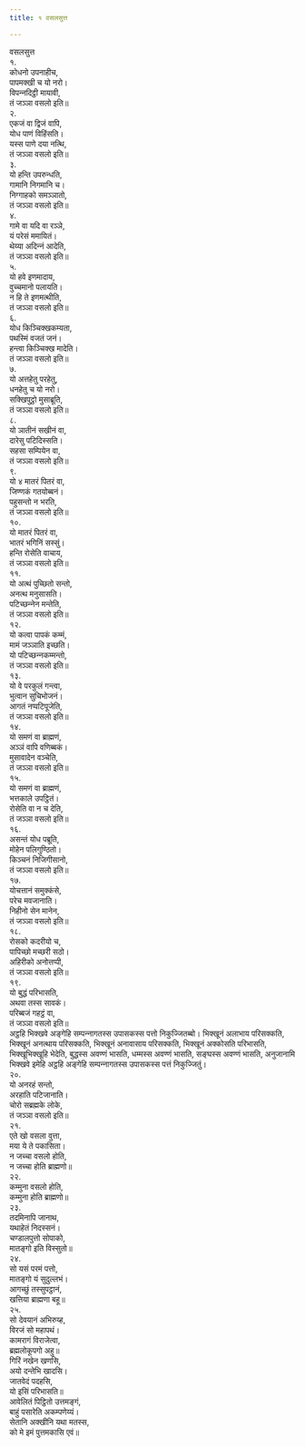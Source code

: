 ```yaml
---
title: १ वसलसुत्त

---
```

वसलसुत्त  
१.  
कोधनो उपनाहीच,  
पापमक्खी च यो नरो।  
विपन्‍नदिट्ठी मायावी,  
तं जञ्‍ञा वसलो इति॥  
२.  
एकजं वा द्विजं वापि,  
योध पाणं विहिंसति।  
यस्स पाणे दया नत्थि,  
तं जञ्‍ञा वसलो इति॥  
३.  
यो हन्ति उपरुन्धति,  
गामानि निगमानि च।  
निग्गाहको समञ्‍ञातो,  
तं जञ्‍ञा वसलो इति॥  
४.  
गामे वा यदि वा रञ्‍ञे,  
यं परेसं ममायितं।  
थेय्या अदिन्‍नं आदेति,  
तं जञ्‍ञा वसलो इति॥  
५.  
यो हवे इणमादाय,  
वुच्‍चमानो पलायति।  
न हि ते इणमत्थीति,  
तं जञ्‍ञा वसलो इति॥  
६.  
योध किञ्‍चिक्खकम्यता,  
पथस्मिं वजतं जनं।  
हन्त्वा किञ्‍चिक्ख मादेति।  
तं जञ्‍ञा वसलो इति॥  
७.  
यो अत्तहेतु परहेतु,  
धनहेतु च यो नरो।  
सक्खिपुट्ठो मुसाब्रूति,  
तं जञ्‍ञा वसलो इति॥  
८.  
यो ञातीनं सखीनं वा,  
दारेसु पटिदिस्सति।  
सहसा सम्पियेन वा,  
तं जञ्‍ञा वसलो इति॥  
९.  
यो ४ मातरं पितरं वा,  
जिण्णकं गतयोब्बनं।  
पहुसन्तो न भरति,  
तं जञ्‍ञा वसलो इति॥  
१०.  
यो मातरं पितरं वा,  
भातरं भगिनिं सस्सुं।  
हन्ति रोसेति वाचाय,  
तं जञ्‍ञा वसलो इति॥  
११.  
यो अत्थं पुच्छितो सन्तो,  
अनत्थ मनुसासति।  
पटिच्छन्‍नेन मन्तेति,  
तं जञ्‍ञा वसलो इति॥  
१२.  
यो कत्वा पापकं कम्मं,  
मामं जञ्‍ञाति इच्छति।  
यो पटिच्छन्‍नकम्मन्तो,  
तं जञ्‍ञा वसलो इति॥  
१३.  
यो वे परकुलं गन्त्वा,  
भुत्वान सुचिभोजनं।  
आगतं नप्पटिपूजेति,  
तं जञ्‍ञा वसलो इति॥  
१४.  
यो समणं वा ब्राह्मणं,  
अञ्‍ञं वापि वणिब्बकं।  
मुसावादेन वञ्‍चेति,  
तं जञ्‍ञा वसलो इति॥  
१५.  
यो समणं वा ब्राह्मणं,  
भत्तकाले उपट्ठितं।  
रोसेति वा न च देति,  
तं जञ्‍ञा वसलो इति॥  
१६.  
असन्तं योध पब्रूति,  
मोहेन पलिगुण्ठितो।  
किञ्‍चनं निजिगीसानो,  
तं जञ्‍ञा वसलो इति॥  
१७.  
योचत्तानं समुक्‍कंसे,  
परेच मवजानाति।  
निहीनो सेन मानेन,  
तं जञ्‍ञा वसलो इति॥  
१८.  
रोसको कदरीयो च,  
पापिच्छो मच्छरी सठो।  
अहिरीको अनोत्तप्पी,  
तं जञ्‍ञा वसलो इति॥  
१९.  
यो बुद्धं परिभासति,  
अथवा तस्स सावकं।  
परिब्बजं गहट्ठं वा,  
तं जञ्‍ञा वसलो इति॥  
अट्ठहि भिक्खवे अङ्गेहि सम्पन्‍नागतस्स उपासकस्स पत्तो निकुज्‍जितब्बो। भिक्खूनं अलाभाय परिसक्‍कति, भिक्खूनं अनत्थाय परिसक्‍कति, भिक्खूनं अनावासाय परिसक्‍कति, भिक्खूनं अक्‍कोसति परिभासति, भिक्खूभिक्खूहि भेदेति, बुद्धस्स अवण्णं भासति, धम्मस्स अवण्णं भासति, सङ्घस्स अवण्णं भासति, अनुजानामि भिक्खवे इमेहि अट्ठहि अङ्गेहि सम्पन्‍नागतस्स उपासकस्स पत्तं निकुज्‍जितुं।  
२०.  
यो अनरहं सन्तो,  
अरहाति पटिजानाति।  
चोरो सब्रह्मके लोके,  
तं जञ्‍ञा वसलो इति॥  
२१.  
एते खो वसला वुत्ता,  
मया ये ते पकासिता।  
न जच्‍चा वसलो होति,  
न जच्‍चा होति ब्राह्मणो॥  
२२.  
कम्मुना वसलो होति,  
कम्मुना होति ब्राह्मणो॥  
२३.  
तदमिनापि जानाथ,  
यथाहेतं निदस्सनं।  
चण्डालपुत्तो सोपाको,  
मातङ्गो इति विस्सुतो॥  
२४.  
सो यसं परमं पत्तो,  
मातङ्गो यं सुदुल्‍लभं।  
आगच्छुं तस्सुपट्ठानं,  
खत्तिया ब्राह्मणा बहू॥  
२५.  
सो देवयानं अभिरुय्ह,  
विरजं सो महापथं।  
कामरागं विराजेत्वा,  
ब्रह्मलोकूपगो अहु॥  
गिरिं नखेन खणसि,  
अयो दन्तेभि खादसि।  
जातवेदं पदहसि,  
यो इसिं परिभासति॥  
आवेलितं पिट्ठितो उत्तमङ्गं,  
बाहुं पसारेति अकम्पणेय्यं।  
सेतानि अक्खीनि यथा मतस्स,  
को मे इमं पुत्तमकासि एवं॥  
